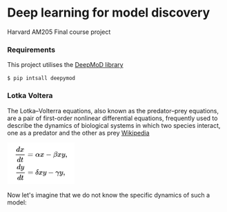 # Deep learning for model discovery
Harvard AM205 Final course project

### Requirements
This project utilises the [DeepMoD library](https://phimal.github.io/DeePyMoD/)
```
$ pip intsall deepymod
```

### Lotka Voltera

The Lotka–Volterra equations, also known as the predator–prey equations, are a pair of first-order nonlinear differential equations, frequently used to describe the dynamics of biological systems in which two species interact, one as a predator and the other as prey [Wikipedia](https://en.wikipedia.org/wiki/Lotka%E2%80%93Volterra_equations)

![lotka-voltera-equations](./figs/LV_eq.png)

Now let's imagine that we do not know the specific dynamics of such a model:
